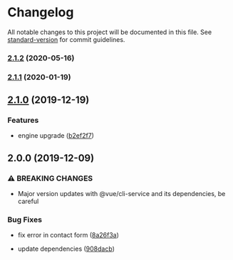 # Changelog

All notable changes to this project will be documented in this file. See [standard-version](https://github.com/conventional-changelog/standard-version) for commit guidelines.

### [2.1.2](https://github.com/variateapp/variate-vue-demo/compare/v2.1.1...v2.1.2) (2020-05-16)

### [2.1.1](https://github.com/variateapp/variate-vue-demo/compare/v2.1.0...v2.1.1) (2020-01-19)

## [2.1.0](https://github.com/variateapp/variate-vue-demo/compare/v2.0.0...v2.1.0) (2019-12-19)


### Features

* engine upgrade ([b2ef2f7](https://github.com/variateapp/variate-vue-demo/commit/b2ef2f774aac16b27c51d40b0638fc6ddeec2b01))

## 2.0.0 (2019-12-09)


### ⚠ BREAKING CHANGES

* Major version updates with @vue/cli-service and its dependencies, be careful

### Bug Fixes

* fix error in contact form ([8a26f3a](https://github.com/variateapp/variate-vue-demo/commit/8a26f3a5a0f0c1a3a3228824f190f3bc57d4eb00))


* update dependencies ([908dacb](https://github.com/variateapp/variate-vue-demo/commit/908dacb85da07073cabb8599e11735be1be5c9e9))
